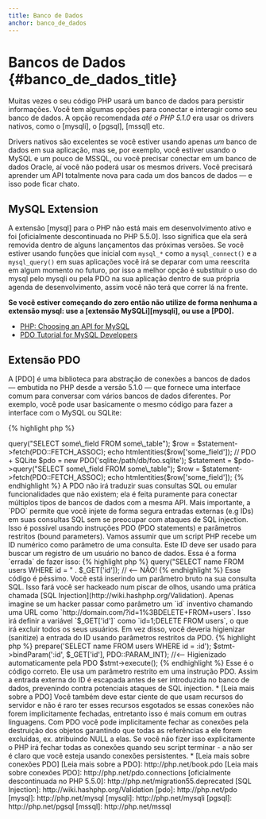 ```yaml
---
title: Banco de Dados
anchor: banco_de_dados
---
```


# Bancos de Dados {#banco_de_dados_title}

Muitas vezes o seu código PHP usará um banco de dados para persistir informações. Você tem algumas opções para
conectar e interagir como seu banco de dados. A opção recomendada _até o PHP 5.1.0_ era usar os drivers nativos, como
o [mysqli], o [pgsql], [mssql]  etc.

Drivers nativos são excelentes se você estiver usando apenas _um_ banco de dados em sua aplicação, mas se, por exemplo,
você estiver usando o MySQL e um pouco de MSSQL, ou você precisar conectar em um banco de dados Oracle, aí você não
poderá usar os mesmos drivers. Você precisará aprender um API totalmente nova para cada um dos bancos de dados &mdash;
e isso pode ficar chato.

## MySQL Extension

A extensão [mysql] para o PHP não está mais em desenvolvimento ativo e foi [oficialmente descontinuada no PHP 5.5.0]. Isso
significa que ela será removida dentro de alguns lançamentos das próximas versões. Se você estiver usando funções que
inicial com `mysql_*` como a `mysql_connect()` e a `mysql_query()` em suas aplicações você irá se deparar com uma
reescrita em algum momento no futuro, por isso a melhor opção é substituir o uso do mysql pelo mysqli ou pela PDO na sua
aplicação dentro de sua própria agenda de desenvolvimento, assim você não terá que correr lá na frente.

**Se você estiver começando do zero então não utilize de forma nenhuma a
extensão mysql: use a [extensão MySQLi][mysqli], ou use a [PDO].**

* [PHP: Choosing an API for MySQL](http://php.net/mysqlinfo.api.choosing)
* [PDO Tutorial for MySQL Developers](http://wiki.hashphp.org/PDO_Tutorial_for_MySQL_Developers)

## Extensão PDO

A [PDO] é uma biblioteca para abstração de conexões a bancos de dados &mdash; embutida no PHP desde a versão 5.1.0
&mdash; que fornece uma interface comum para conversar com vários bancos de dados diferentes. Por exemplo, você pode
usar basicamente o mesmo código para fazer a interface com o MySQL ou SQLite:

{% highlight php %}
<?php
// PDO + MySQL
$pdo = new PDO('mysql:host=example.com;dbname=database', 'user', 'password');
$statement = $pdo->query("SELECT some\_field FROM some\_table");
$row = $statement->fetch(PDO::FETCH_ASSOC);
echo htmlentities($row['some_field']);

// PDO + SQLite
$pdo = new PDO('sqlite:/path/db/foo.sqlite');
$statement = $pdo->query("SELECT some\_field FROM some\_table");
$row = $statement->fetch(PDO::FETCH_ASSOC);
echo htmlentities($row['some_field']);
{% endhighlight %}

A PDO não irá traduzir
suas consultas SQL ou emular funcionalidades que não existem; ela é feita puramente para conectar múltiplos tipos de
bancos de dados com a mesma API.

Mais importante, a `PDO` permite que você injete de forma segura entradas externas (e.g IDs) em suas consultas SQL
sem se preocupar com ataques de SQL injection.
Isso é possível usando instruções PDO (PDO statements) e parâmetros restritos (bound parameters).

Vamos assumir que um script PHP recebe um ID numérico como parâmetro de uma consulta. Este ID deve ser usado para
buscar um registro de um usuário no banco de dados. Essa é a forma `errada` de fazer isso:

{% highlight php %}
<?php
$pdo = new PDO('sqlite:/path/db/users.db');
$pdo->query("SELECT name FROM users WHERE id = " . $_GET['id']); // <-- NÃO!
{% endhighlight %}

Esse código é péssimo. Você está inserindo um parâmetro bruto na sua consulta SQL. Isso fará você ser hackeado num
piscar de olhos, usando uma prática chamada [SQL Injection](http://wiki.hashphp.org/Validation). Apenas imagine se um
hacker passar como parâmetro um `id` inventivo chamando uma URL como `http://domain.com/?id=1%3BDELETE+FROM+users`. 
Isso irá definir a variável `$_GET['id']` como `id=1;DELETE FROM users`, o que irá excluir todos os seus usuários. Em
vez disso, você deveria higienizar (sanitize) a entrada do ID usando parâmetros restritos da PDO.

{% highlight php %}
<?php
$pdo = new PDO('sqlite:/path/db/users.db');
$stmt = $pdo->prepare('SELECT name FROM users WHERE id = :id');
$stmt->bindParam(':id', $_GET['id'], PDO::PARAM_INT); //<-- Higienizado automaticamente pela PDO
$stmt->execute();
{% endhighlight %}

Esse é o código correto. Ele usa um parâmetro restrito em uma instrução PDO. Assim a entrada externa do ID é escapada
antes de ser introduzida no banco de dados, prevenindo contra potenciais ataques de SQL injection.

* [Leia mais sobre a PDO]

Você também deve estar ciente de que usam recursos do servidor e não é raro ter esses recursos esgotados se essas
conexões não forem implicitamente fechadas, entretanto isso é mais comum em outras linguagens. Com PDO você pode
implicitamente fechar as conexões pela destruição dos objetos garantindo que todas as referências a ele forem excluídas,
ex. atribuindo NULL a elas. Se você não fizer isso explicitamente o PHP irá fechar todas as conexões quando seu script
terminar - a não ser é claro que você esteja usando conexões persistentes.

* [Leia mais sobre conexões PDO]

[Leia mais sobre a PDO]: http://php.net/book.pdo
[Leia mais sobre conexões PDO]: http://php.net/pdo.connections
[oficialmente descontinuada no PHP 5.5.0]: http://php.net/migration55.deprecated
[SQL Injection]: http://wiki.hashphp.org/Validation

[pdo]: http://php.net/pdo
[mysql]: http://php.net/mysql
[mysqli]: http://php.net/mysqli
[pgsql]: http://php.net/pgsql
[mssql]: http://php.net/mssql